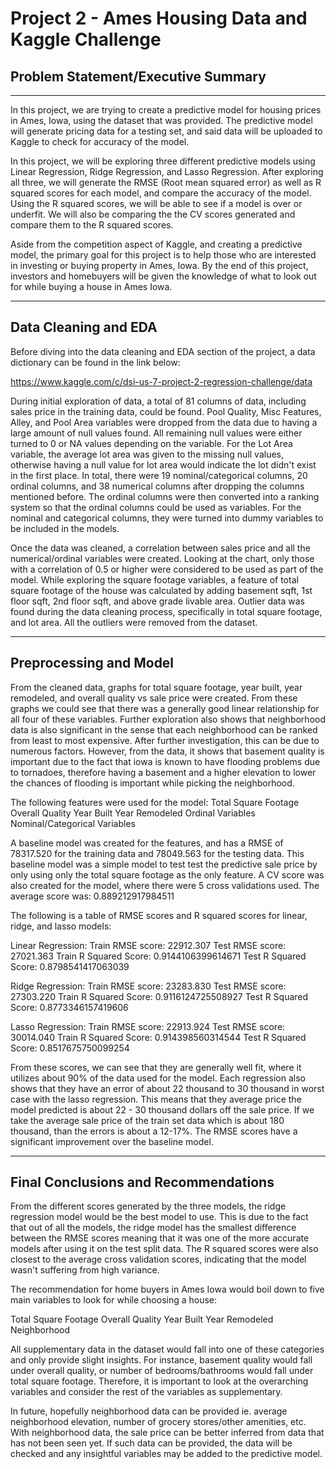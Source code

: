 # Project 2 - Ames Housing Data and Kaggle Challenge

## Problem Statement/Executive Summary

--------

In this project, we are trying to create a predictive model for housing prices in Ames, Iowa, using the dataset that was provided. The predictive model will generate pricing data for a testing set, and said data will be uploaded to Kaggle to check for accuracy of the model.

In this project, we will be exploring three different predictive models using Linear Regression, Ridge Regression, and Lasso Regression. After exploring all three, we will generate the RMSE (Root mean squared error) as well as R squared scores for each model, and compare the accuracy of the model. Using the R squared scores, we will be able to see if a model is over or underfit. We will also be comparing the the CV scores generated and compare them to the R squared scores. 

Aside from the competition aspect of Kaggle, and creating a predictive model, the primary goal for this project is to help those who are interested in investing or buying property in Ames, Iowa. By the end of this project, investors and homebuyers will be given the knowledge of what to look out for while buying a house in Ames Iowa.  

-------------

## Data Cleaning and EDA

Before diving into the data cleaning and EDA section of the project, a data dictionary can be found in the link below:

https://www.kaggle.com/c/dsi-us-7-project-2-regression-challenge/data

During initial exploration of data, a total of 81 columns of data, including sales price in the training data, could be found. Pool Quality, Misc Features, Alley, and Pool Area variables were dropped from the data due to having a large amount of null values found. All remaining null values were either turned to 0 or NA values depending on the variable. For the Lot Area variable, the average lot area was given to the missing null values, otherwise having a null value for lot area would indicate the lot didn't exist in the first place. In total, there were 19 nominal/categorical columns, 20 ordinal columns, and 38 numerical columns after dropping the columns mentioned before. The ordinal columns were then converted into a ranking system so that the ordinal columns could be used as variables. For the nominal and categorical columns, they were turned into dummy variables to be included in the models. 

Once the data was cleaned, a correlation between sales price and all the numerical/ordinal variables were created. Looking at the chart, only those with a correlation of 0.5 or higher were considered to be used as part of the model. While exploring the square footage variables, a feature of total square footage of the house was calculated by adding basement sqft, 1st floor sqft, 2nd floor sqft, and above grade livable area. Outlier data was found during the data cleaning process, specifically in total square footage, and lot area. All the outliers were removed from the dataset. 

-------------

## Preprocessing and Model

From the cleaned data, graphs for total square footage, year built, year remodeled, and overall quality vs sale price were created. From these graphs we could see that there was a generally good linear relationship for all four of these variables. Further exploration also shows that neighborhood data is also significant in the sense that each neighborhood can be ranked from least to most expensive. After further investigation, this can be due to numerous factors. However, from the data, it shows that basement quality is important due to the fact that iowa is known to have flooding problems due to tornadoes, therefore having a basement and a higher elevation to lower the chances of flooding is important while picking the neighborhood.

The following features were used for the model:
Total Square Footage
Overall Quality
Year Built
Year Remodeled
Ordinal Variables
Nominal/Categorical Variables

A baseline model was created for the features, and has a RMSE of 78317.520 for the training data and 78049.563 for the testing data. This baseline model was a simple model to test test the predictive sale price by only using only the total square footage as the only feature. A CV score was also created for the model, where there were 5 cross validations used. The average score was: 0.889212917984511

The following is a table of RMSE scores and R squared scores for linear, ridge, and lasso models:

Linear Regression:
Train RMSE score: 22912.307
Test RMSE score: 27021.363
Train R Squared Score: 0.9144106399614671
Test R Squared Score: 0.8798541417063039

Ridge Regression:
Train RMSE score: 23283.830
Test RMSE score: 27303.220
Train R Squared Score: 0.9116124725508927
Test R Squared Score: 0.8773346157419606

Lasso Regression:
Train RMSE score: 22913.924
Test RMSE score: 30014.040
Train R Squared Score: 0.914398560314544
Test R Squared Score: 0.8517675750099254

From these scores, we can see that they are generally well fit, where it utilizes about 90% of the data used for the model. Each regression also shows that they have an error of about 22 thousand to 30 thousand in worst case with the lasso regression. This means that they average price the model predicted is about 22 - 30 thousand dollars off the sale price. If we take the average sale price of the train set data which is about 180 thousand, than the errors is about a 12-17%. The RMSE scores have a significant improvement over the baseline model.

-------------

## Final Conclusions and Recommendations

From the different scores generated by the three models, the ridge regression model would be the best model to use. This is due to the fact that out of all the models, the ridge model has the smallest difference between the RMSE scores meaning that it was one of the more accurate models after using it on the test split data. The R squared scores were also closest to the average cross validation scores, indicating that the model wasn't suffering from high variance. 

The recommendation for home buyers in Ames Iowa would boil down to five main variables to look for while choosing a house:

Total Square Footage
Overall Quality
Year Built
Year Remodeled
Neighborhood

All supplementary data in the dataset would fall into one of these categories and only provide slight insights. For instance, basement quality would fall under overall quality, or number of bedrooms/bathrooms would fall under total square footage. Therefore, it is important to look at the overarching variables and consider the rest of the variables as supplementary. 

In future, hopefully neighborhood data can be provided ie. average neighborhood elevation, number of grocery stores/other amenities, etc. With neighborhood data, the sale price can be better inferred from data that has not been seen yet. If such data can be provided, the data will be checked and any insightful variables may be added to the predictive model. 
